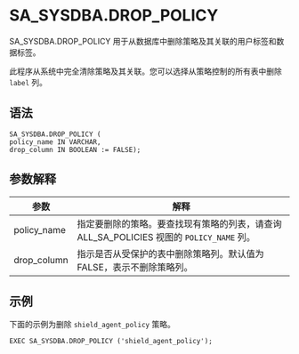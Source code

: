 SA_SYSDBA.DROP_POLICY 
==========================================

SA_SYSDBA.DROP_POLICY 用于从数据库中删除策略及其关联的用户标签和数据标签。

此程序从系统中完全清除策略及其关联。您可以选择从策略控制的所有表中删除 `label` 列。

语法 
-----------

```unknow
SA_SYSDBA.DROP_POLICY ( 
policy_name IN VARCHAR,
drop_column IN BOOLEAN := FALSE);
```



参数解释 
-------------



|   **参数**    |                           **解释**                            |
|-------------|-------------------------------------------------------------|
| policy_name | 指定要删除的策略。要查找现有策略的列表，请查询ALL_SA_POLICIES 视图的 `POLICY_NAME` 列。 |
| drop_column | 指示是否从受保护的表中删除策略列。默认值为 FALSE，表示不删除策略列。                       |



示例 
-----------

下面的示例为删除 `shield_agent_policy` 策略。

```unknow
EXEC SA_SYSDBA.DROP_POLICY ('shield_agent_policy');
```


